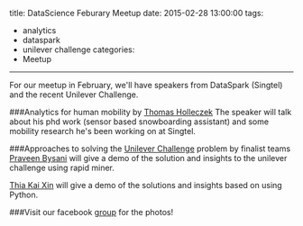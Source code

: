 title: DataScience Feburary Meetup
date: 2015-02-28 13:00:00
tags:
  - analytics
  - dataspark
  - unilever challenge
categories:
  - Meetup
---



For our meetup in February, we'll have speakers from DataSpark (Singtel) and the recent Unilever Challenge. 

###Analytics for human mobility by [Thomas Holleczek](https://www.linkedin.com/profile/view?id=157514153)
The speaker will talk about his phd work (sensor based snowboarding assistant) and some mobility research he's been working on at Singtel. 


###Approaches to solving the [Unilever Challenge](http://www.dextra.sg/unilever-challenge-launch/) problem by finalist teams
[Praveen Bysani](https://www.linkedin.com/profile/view?id=36005137) will give a demo of the solution and insights to the unilever challenge using rapid miner.


[Thia Kai Xin](http://sg.linkedin.com/in/thiakx/) will give a demo of the solutions and insights based on using Python.

###Visit our facebook [group](https://www.facebook.com/media/set/?set=oa.337355373140326&type=1) for the photos!

